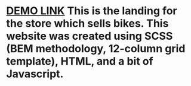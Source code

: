 # [DEMO LINK](https://pashamalyshkin.github.io/layout_my-bike/) This is the landing for the store which sells bikes. This website was created using SCSS (BEM methodology, 12-column grid template), HTML, and a bit of Javascript.

